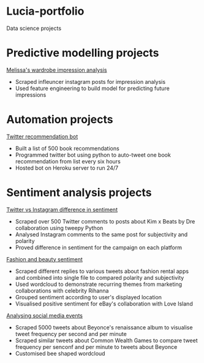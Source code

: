 # Lucia-portfolio
Data science projects

# Predictive modelling projects 

[Melissa's wardrobe impression analysis](https://github.com/ifeomaaaa/influencer_analysis)
- Scraped infleuncer instagram posts for impression analysis
- Used feature engineering to build model for predicting future impressions

# Automation projects

 [Twitter recommendation bot](https://twitter.com/IfeomaBot)
- Built a list of 500 book recommendations
- Programmed twitter bot using python to auto-tweet one book recommendation from list every six hours
- Hosted bot on Heroku server to run 24/7


# Sentiment analysis projects

 [Twitter vs Instagram difference in sentiment](https://github.com/ifeomaaaa/kim-x-beats-analysis)
- Scraped over 500 Twitter comments to posts about Kim x Beats by Dre collaboration using tweepy Python
- Analysed Instagram comments to the same post for subjectivity and polarity 
- Proved difference in sentiment for the campaign on each platform

 [Fashion and beauty sentiment](https://github.com/ifeomaaaa/fashion-sentiments)
- Scraped different replies to various tweets about fashion rental apps and combined into single file to compared polarity and subjectivity
- Used wordcloud to demonstrate recurring themes from marketing collaborations with celebrity Rihanna
- Grouped sentiment according to user's displayed location
- Visualised positive sentiment for eBay's collaboration with Love Island

 [Analysing social media events](https://github.com/ifeomaaaa/B_CW_WS)
- Scraped 5000 tweets about Beyonce's renaissance album to visualise tweet frequency per second and per minute
- Scraped similar tweets about Common Wealth Games to compare tweet frequency per senconf and per minute to tweets about Beyonce
- Customised bee shaped wordcloud

